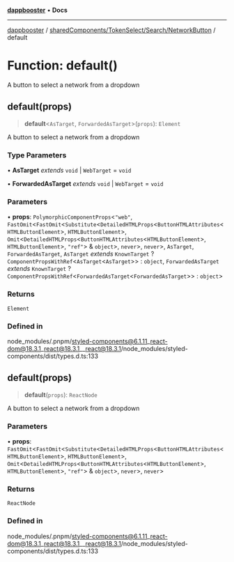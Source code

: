 [**dappbooster**](../../../../../README.md) • **Docs**

***

[dappbooster](../../../../../modules.md) / [sharedComponents/TokenSelect/Search/NetworkButton](../README.md) / default

# Function: default()

A button to select a network from a dropdown

## default(props)

> **default**\<`AsTarget`, `ForwardedAsTarget`\>(`props`): `Element`

A button to select a network from a dropdown

### Type Parameters

• **AsTarget** *extends* `void` \| `WebTarget` = `void`

• **ForwardedAsTarget** *extends* `void` \| `WebTarget` = `void`

### Parameters

• **props**: `PolymorphicComponentProps`\<`"web"`, `FastOmit`\<`FastOmit`\<`Substitute`\<`DetailedHTMLProps`\<`ButtonHTMLAttributes`\<`HTMLButtonElement`\>, `HTMLButtonElement`\>, `Omit`\<`DetailedHTMLProps`\<`ButtonHTMLAttributes`\<`HTMLButtonElement`\>, `HTMLButtonElement`\>, `"ref"`\> & `object`\>, `never`\>, `never`\>, `AsTarget`, `ForwardedAsTarget`, `AsTarget` *extends* `KnownTarget` ? `ComponentPropsWithRef`\<`AsTarget`\<`AsTarget`\>\> : `object`, `ForwardedAsTarget` *extends* `KnownTarget` ? `ComponentPropsWithRef`\<`ForwardedAsTarget`\<`ForwardedAsTarget`\>\> : `object`\>

### Returns

`Element`

### Defined in

node\_modules/.pnpm/styled-components@6.1.11\_react-dom@18.3.1\_react@18.3.1\_\_react@18.3.1/node\_modules/styled-components/dist/types.d.ts:133

## default(props)

> **default**(`props`): `ReactNode`

A button to select a network from a dropdown

### Parameters

• **props**: `FastOmit`\<`FastOmit`\<`Substitute`\<`DetailedHTMLProps`\<`ButtonHTMLAttributes`\<`HTMLButtonElement`\>, `HTMLButtonElement`\>, `Omit`\<`DetailedHTMLProps`\<`ButtonHTMLAttributes`\<`HTMLButtonElement`\>, `HTMLButtonElement`\>, `"ref"`\> & `object`\>, `never`\>, `never`\>

### Returns

`ReactNode`

### Defined in

node\_modules/.pnpm/styled-components@6.1.11\_react-dom@18.3.1\_react@18.3.1\_\_react@18.3.1/node\_modules/styled-components/dist/types.d.ts:133
